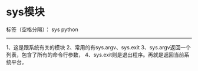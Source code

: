 ﻿# sys模块

标签（空格分隔）： sys python

---

1、这是跟系统有关的模块
2、常用的有sys.argv、sys.exit
3、sys.argv返回一个列表，包含了所有的命令行参数，
4、sys.exit则是退出程序。再就是返回当前系统平台。




